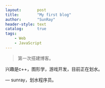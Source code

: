 ```yaml
---
layout:       post
title:        "My first blog"
author:       "SunRay"
header-style: text
catalog:      true
tags:
    - Web
    - JavaScript
---
```


> 第一次搭建博客。

兴趣是c++，图形学，游戏开发，目前正在划水。

— sunray，划水程序员。
